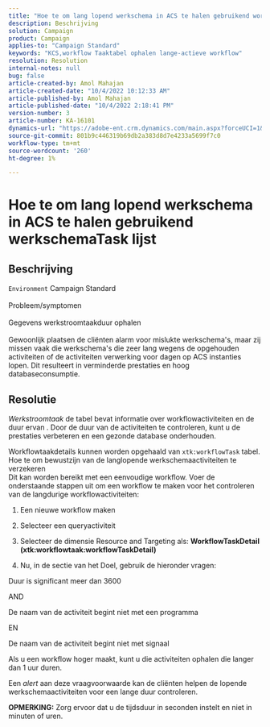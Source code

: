 ```yaml
---
title: "Hoe te om lang lopend werkschema in ACS te halen gebruikend workflowTask lijst"
description: Beschrijving
solution: Campaign
product: Campaign
applies-to: "Campaign Standard"
keywords: "KCS,workflow Taaktabel ophalen lange-actieve workflow"
resolution: Resolution
internal-notes: null
bug: false
article-created-by: Amol Mahajan
article-created-date: "10/4/2022 10:12:33 AM"
article-published-by: Amol Mahajan
article-published-date: "10/4/2022 2:18:41 PM"
version-number: 3
article-number: KA-16101
dynamics-url: "https://adobe-ent.crm.dynamics.com/main.aspx?forceUCI=1&pagetype=entityrecord&etn=knowledgearticle&id=afd7730a-cd43-ed11-bba2-002248086a73"
source-git-commit: 801b9c446319b69db2a383d8d7e4233a5699f7c0
workflow-type: tm+mt
source-wordcount: '260'
ht-degree: 1%

---
```


# Hoe te om lang lopend werkschema in ACS te halen gebruikend werkschemaTask lijst

## Beschrijving

`Environment`
Campaign Standard
<br><br>Probleem/symptomen<br><br>Gegevens werkstroomtaakduur ophalen<br><br>
Gewoonlijk plaatsen de cliënten alarm voor mislukte werkschema&#39;s, maar zij missen vaak die werkschema&#39;s die zeer lang wegens de opgehouden activiteiten of de activiteiten verwerking voor dagen op ACS instanties lopen. Dit resulteert in verminderde prestaties en hoog databaseconsumptie.


## Resolutie


*Werkstroomtaak* de tabel bevat informatie over workflowactiviteiten en de duur ervan . Door de duur van de activiteiten te controleren, kunt u de prestaties verbeteren en een gezonde database onderhouden.

Workflowtaakdetails kunnen worden opgehaald van `xtk:workflowTask` tabel.
<br>Hoe te om bewustzijn van de langlopende werkschemaactiviteiten te verzekeren<br>
Dit kan worden bereikt met een eenvoudige workflow. Voer de onderstaande stappen uit om een workflow te maken voor het controleren van de langdurige workflowactiviteiten:

1. Een nieuwe workflow maken

2. Selecteer een queryactiviteit

3. Selecteer de dimensie Resource and Targeting als: <b>WorkflowTaskDetail</b> <b>(xtk:workflowtaak:workflowTaskDetail)</b>

4. Nu, in de sectie van het Doel, gebruik de hieronder vragen:

Duur is significant meer dan 3600

AND

De naam van de activiteit begint niet met een programma

EN

De naam van de activiteit begint niet met signaal



Als u een workflow hoger maakt, kunt u die activiteiten ophalen die langer dan 1 uur duren.

Een *alert* aan deze vraagvoorwaarde kan de cliënten helpen de lopende werkschemaactiviteiten voor een lange duur controleren.

<b>OPMERKING:</b> Zorg ervoor dat u de tijdsduur in seconden instelt en niet in minuten of uren.
